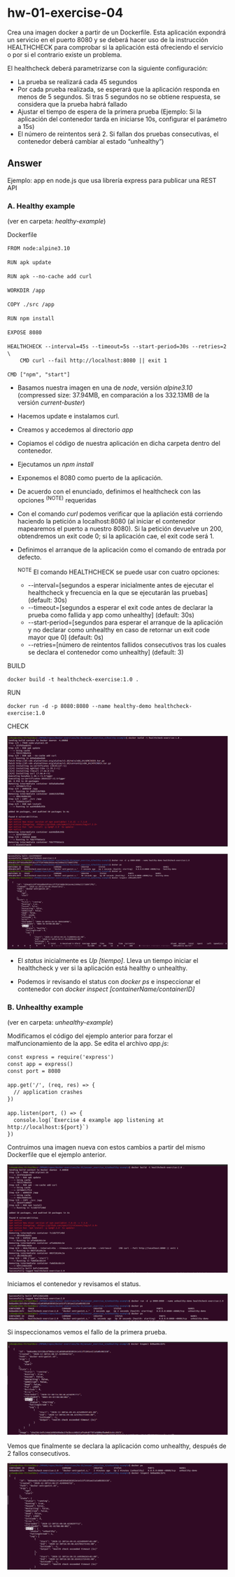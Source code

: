 # hw-01-exercise-04

Crea una imagen docker a partir de un Dockerfile. Esta aplicación
expondrá un servicio en el puerto 8080 y se deberá hacer uso de la instrucción
HEALTHCHECK para comprobar si la aplicación está ofreciendo el servicio o por
si el contrario existe un problema.

El healthcheck deberá parametrizarse con la siguiente configuración:
- La prueba se realizará cada 45 segundos
- Por cada prueba realizada, se esperará que la aplicación responda en
menos de 5 segundos. Si tras 5 segundos no se obtiene respuesta, se
considera que la prueba habrá fallado
- Ajustar el tiempo de espera de la primera prueba (Ejemplo: Si la aplicación
del contenedor tarda en iniciarse 10s, configurar el parámetro a 15s)
- El número de reintentos será 2. Si fallan dos pruebas consecutivas, el
contenedor deberá cambiar al estado “unhealthy”)


## Answer

Ejemplo: app en node.js que usa librería express para publicar una REST API

### A. Healthy example
(ver en carpeta: _healthy-example_)

Dockerfile
~~~~
FROM node:alpine3.10

RUN apk update

RUN apk --no-cache add curl

WORKDIR /app

COPY ./src /app

RUN npm install

EXPOSE 8080

HEALTHCHECK --interval=45s --timeout=5s --start-period=30s --retries=2  \
    CMD curl --fail http://localhost:8080 || exit 1

CMD ["npm", "start"]
~~~~

- Basamos nuestra imagen en una de _node_, versión _alpine3.10_ (compressed size: 37.94MB, en comparación a los 332.13MB de la versión _current-buster_)

- Hacemos update e instalamos curl.

- Creamos y accedemos al directorio _app_

- Copiamos el código de nuestra aplicación en dicha carpeta dentro del contenedor.

- Ejecutamos un _npm install_

- Exponemos el 8080 como puerto de la aplicación.

- De acuerdo con el enunciado, definimos el healthcheck con las opciones <sup>(NOTE)</sup> requeridas

- Con el comando _curl_ podemos verificar que la apliación está corriendo haciendo la petición a localhost:8080 (al iniciar el contenedor mapearemos el puerto a nuestro 8080). Si la petición devuelve un 200, obtendremos un exit code 0; si la aplicación cae, el exit code será 1.

- Definimos el arranque de la aplicación como el comando de entrada por defecto.



  <sup>NOTE</sup> El comando HEALTHCHECK se puede usar con cuatro opciones:
    - --interval=[segundos a esperar inicialmente antes de ejecutar el healthcheck y frecuencia en la que se ejecutarán las pruebas] (default: 30s)
    - --timeout=[segundos a esperar el exit code antes de declarar la prueba como fallida y app como unhealthy] (default: 30s)
    - --start-period=[segundos para esperar el arranque de la aplicación y no declarar como unhealthy en caso de retornar un exit code mayor que 0] (default: 0s)
    - --retries=[número de reintentos fallidos consecutivos tras los cuales se declara el contenedor como unhealthy] (default: 3)


BUILD
~~~~
docker build -t healthcheck-exercise:1.0 .
~~~~

RUN
~~~~
docker run -d -p 8080:8080 --name healthy-demo healthcheck-exercise:1.0
~~~~

CHECK

![image](./images/healthy_1.png)

![image](./images/healthy_2.png)

- El _status_ inicialmente es _Up [tiempo]_. Lleva un tiempo iniciar el healthcheck y ver si la aplicación está healthy o unhealthy.

- Podemos ir revisando el status con _docker ps_ e inspeccionar el contenedor con _docker inspect [containerName/containerID]_


### B. Unhealthy example
(ver en carpeta: _unhealthy-example_)

Modificamos el código del ejemplo anterior para forzar el malfuncionamiento de la app. Se edita el archivo _app.js_:
~~~~
const express = require('express')
const app = express()
const port = 8080

app.get('/', (req, res) => {
  // application crashes
})

app.listen(port, () => {
  console.log(`Exercise 4 example app listening at http://localhost:${port}`)
})
~~~~

Contruimos una imagen nueva con estos cambios a partir del mismo Dockerfile que el ejemplo anterior.

![image](./images/unhealthy_1.png)

Iniciamos el contenedor y revisamos el status.

![image](./images/unhealthy_2.png)

Si inspeccionamos vemos el fallo de la primera prueba.

![image](./images/unhealthy_3.png)

Vemos que finalmente se declara la aplicación como unhealthy, después de 2 fallos consecutivos.

![image](./images/unhealthy_4.png)

